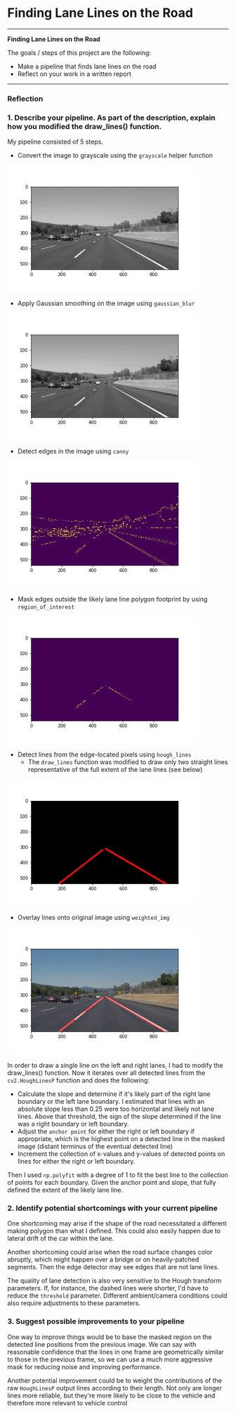 # **Finding Lane Lines on the Road**

---

**Finding Lane Lines on the Road**

The goals / steps of this project are the following:
* Make a pipeline that finds lane lines on the road
* Reflect on your work in a written report

---

### Reflection

### 1. Describe your pipeline. As part of the description, explain how you modified the draw_lines() function.

My pipeline consisted of 5 steps.
* Convert the image to grayscale using the `grayscale` helper function

![gray](./test_images_output/solidWhiteCurve_gray.jpg)

* Apply Gaussian smoothing on the image using `gaussian_blur`

![blurred gray](./test_images_output/solidWhiteCurve_blur_gray.jpg)

* Detect edges in the image using `canny`

![all edges](./test_images_output/solidWhiteCurve_edges.jpg)

* Mask edges outside the likely lane line polygon footprint by using `region_of_interest`

![masked](./test_images_output/solidWhiteCurve_masked_edges.jpg)

* Detect lines from the edge-located pixels using `hough_lines`
  * The `draw_lines` function was modified to draw only two straight lines representative of the full extent of the lane lines (see below)

![raw lines](./test_images_output/solidWhiteCurve_raw_lines.jpg)

* Overlay lines onto original image using `weighted_img`

![mixed](./test_images_output/solidWhiteCurve_lines.jpg)

In order to draw a single line on the left and right lanes, I had to modify the draw_lines() function. Now it iterates over all detected lines from the `cv2.HoughLinesP` function and does the following:
* Calculate the slope and determine if it's likely part of the right lane boundary or the left lane boundary. I estimated that lines with an absolute slope less than 0.25 were too horizontal and likely not lane lines. Above that threshold, the sign of the slope determined if the line was a right boundary or left boundary.
* Adjust the `anchor point` for either the right or left boundary if appropriate, which is the highest point on a detected line in the masked image (distant terminus of the eventual detected line)
* Increment the collection of x-values and y-values of detected points on lines for either the right or left boundary.

Then I used `np.polyfit` with a degree of 1 to fit the best line to the collection of points for each boundary. Given the anchor point and slope, that fully defined the extent of the likely lane line.


### 2. Identify potential shortcomings with your current pipeline


One shortcoming may arise if the shape of the road necessitated a different making polygon than what I defined. This could also easily happen due to lateral drift of the car within the lane.

Another shortcoming could arise when the road surface changes color abruptly, which might happen over a bridge or on heavily-patched segments. Then the edge detector may see edges that are not lane lines.

The quality of lane detection is also very sensitive to the Hough transform parameters. If, for instance, the dashed lines were shorter, I'd have to reduce the `threshold` parameter. Different ambient/camera conditions could also require adjustments to these parameters.


### 3. Suggest possible improvements to your pipeline

One way to improve things would be to base the masked region on the detected line positions from the previous image. We can say with reasonable confidence that the lines in one frame are geometrically similar to those in the previous frame, so we can use a much more aggressive mask for reducing noise and improving performance.

Another potential improvement could be to weight the contributions of the raw `HoughLinesP` output lines according to their length. Not only are longer lines more reliable, but they're more likely to be close to the vehicle and therefore more relevant to vehicle control
